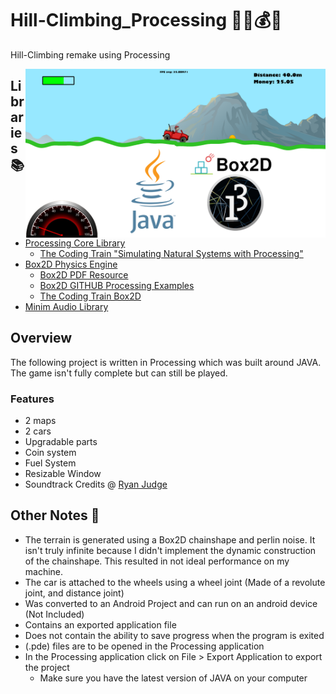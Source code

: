 # Hill-Climbing_Processing 🌄🚗💰⛽
Hill-Climbing remake using Processing

<p> 
    <img width = 480 height = 270 align='Right' src="https://github.com/Raziz1/Hill-Climbing_Processing/blob/main/image/hill_climb.png? raw=true" >
</p> 


## Libraries 📚
* [Processing Core Library](https://processing.org/)
    - [The Coding Train "Simulating Natural Systems with Processing"](https://www.youtube.com/c/TheCodingTrain/playlists?view=50&flow=grid&shelf_id=9)
* [Box2D Physics Engine](https://box2d.org/)
    - [Box2D PDF Resource](https://github.com/Raziz1/Hill-Climbing_Processing/blob/main/image/18-Box2D.pdf)
    - [Box2D GITHUB Processing Examples](https://github.com/shiffman/Box2D-for-Processing/tree/master/Box2D-for-Processing/dist/box2d_processing/examples)
    - [The Coding Train Box2D](https://www.youtube.com/playlist?list=PLRqwX-V7Uu6Zy4FyZtCHsZc_K0BrXzxfE)
* [Minim Audio Library](http://code.compartmental.net/tools/minim/)

## Overview 
The following project is written in Processing which was built around JAVA. The game isn't fully complete but can still be played. 
### Features
* 2 maps
* 2 cars
* Upgradable parts
* Coin system
* Fuel System
* Resizable Window
* Soundtrack Credits @ [Ryan Judge](https://open.spotify.com/user/360degreesedm)

## Other Notes 📝
* The terrain is generated using a Box2D chainshape and perlin noise. It isn't truly infinite because I didn't implement the dynamic construction of the chainshape. This resulted in not ideal performance on my machine.
* The car is attached to the wheels using a wheel joint (Made of a revolute joint, and distance joint)
* Was converted to an Android Project and can run on an android device (Not Included)
* Contains an exported application file
* Does not contain the ability to save progress when the program is exited
* (.pde) files are to be opened in the Processing application
* In the Processing application click on File > Export Application to export the project
    - Make sure you have the latest version of JAVA on your computer
